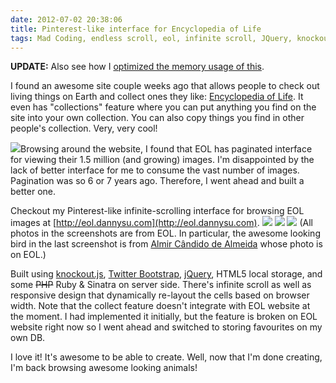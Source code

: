 ```yaml
---
date: 2012-07-02 20:38:06
title: Pinterest-like interface for Encyclopedia of Life
tags: Mad Coding, endless scroll, eol, infinite scroll, JQuery, knockout.js, pinterest, responsive design, twitter bootstrap
---
```


**UPDATE:** Also see how I [optimized the memory usage of this](http://www.dannysu.com/2012/07/07/infinite-scroll-memory-optimization/).

I found an awesome site couple weeks ago that allows people to check out living things on Earth and collect ones they like: [Encyclopedia of Life](http://eol.org). It even has "collections" feature where you can put anything you find on the site into your own collection. You can also copy things you find in other people's collection. Very, very cool!

[![](http://www.dannysu.com/wp-content/uploads/2012/07/eol.org_-150x150.png)](http://www.dannysu.com/wp-content/uploads/2012/07/eol.org_.png)Browsing around the website, I found that EOL has paginated interface for viewing their 1.5 million (and growing) images. I'm disappointed by the lack of better interface for me to consume the vast number of images. Pagination was so 6 or 7 years ago. Therefore, I went ahead and built a better one.

Checkout my Pinterest-like infinite-scrolling interface for browsing EOL images at [http://eol.dannysu.com](http://eol.dannysu.com).
[![](http://www.dannysu.com/wp-content/uploads/2012/07/eol.pinterest-150x150.png)](http://www.dannysu.com/wp-content/uploads/2012/07/eol.pinterest.png) [![](http://www.dannysu.com/wp-content/uploads/2012/07/responsive-150x150.png)](http://www.dannysu.com/wp-content/uploads/2012/07/responsive.png) [![](http://www.dannysu.com/wp-content/uploads/2012/07/eol.modal_-150x150.png)](http://www.dannysu.com/wp-content/uploads/2012/07/eol.modal_.png)
(All photos in the screenshots are from EOL. In particular, the awesome looking bird in the last screenshot is from [Almir Cândido de Almeida](http://www.flickr.com/photos/almircandido/4744381560/) whose photo is on EOL.)

Built using [knockout.js](http://knockoutjs.com/), [Twitter Bootstrap](http://twitter.github.com/bootstrap/), [jQuery](http://jquery.com/), HTML5 local storage, and some <del>PHP</del> Ruby & Sinatra on server side. There's infinite scroll as well as responsive design that dynamically re-layout the cells based on browser width. Note that the collect feature doesn't integrate with EOL website at the moment. I had implemented it initially, but the feature is broken on EOL website right now so I went ahead and switched to storing favourites on my own DB.

I love it! It's awesome to be able to create. Well, now that I'm done creating, I'm back browsing awesome looking animals!

